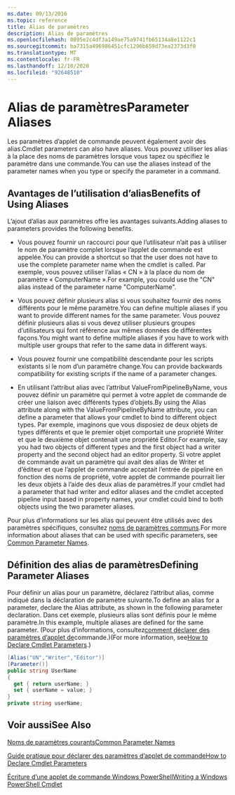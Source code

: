 ```yaml
---
ms.date: 09/13/2016
ms.topic: reference
title: Alias de paramètres
description: Alias de paramètres
ms.openlocfilehash: 0895e2c4df3a149ae75a9741fb65134a8e1122c1
ms.sourcegitcommit: ba7315a496986451cfc1296b659d73ea2373d3f0
ms.translationtype: MT
ms.contentlocale: fr-FR
ms.lasthandoff: 12/10/2020
ms.locfileid: "92648510"
---
```

# <a name="parameter-aliases"></a><span data-ttu-id="63951-103">Alias de paramètres</span><span class="sxs-lookup"><span data-stu-id="63951-103">Parameter Aliases</span></span>

<span data-ttu-id="63951-104">Les paramètres d’applet de commande peuvent également avoir des alias.</span><span class="sxs-lookup"><span data-stu-id="63951-104">Cmdlet parameters can also have aliases.</span></span> <span data-ttu-id="63951-105">Vous pouvez utiliser les alias à la place des noms de paramètres lorsque vous tapez ou spécifiez le paramètre dans une commande.</span><span class="sxs-lookup"><span data-stu-id="63951-105">You can use the aliases instead of the parameter names when you type or specify the parameter in a command.</span></span>

## <a name="benefits-of-using-aliases"></a><span data-ttu-id="63951-106">Avantages de l’utilisation d’alias</span><span class="sxs-lookup"><span data-stu-id="63951-106">Benefits of Using Aliases</span></span>

<span data-ttu-id="63951-107">L’ajout d’alias aux paramètres offre les avantages suivants.</span><span class="sxs-lookup"><span data-stu-id="63951-107">Adding aliases to parameters provides the following benefits.</span></span>

- <span data-ttu-id="63951-108">Vous pouvez fournir un raccourci pour que l’utilisateur n’ait pas à utiliser le nom de paramètre complet lorsque l’applet de commande est appelée.</span><span class="sxs-lookup"><span data-stu-id="63951-108">You can provide a shortcut so that the user does not have to use the complete parameter name when the cmdlet is called.</span></span> <span data-ttu-id="63951-109">Par exemple, vous pouvez utiliser l’alias « CN » à la place du nom de paramètre « ComputerName ».</span><span class="sxs-lookup"><span data-stu-id="63951-109">For example, you could use the "CN" alias instead of the parameter name "ComputerName".</span></span>

- <span data-ttu-id="63951-110">Vous pouvez définir plusieurs alias si vous souhaitez fournir des noms différents pour le même paramètre.</span><span class="sxs-lookup"><span data-stu-id="63951-110">You can define multiple aliases if you want to provide different names for the same parameter.</span></span> <span data-ttu-id="63951-111">Vous pouvez définir plusieurs alias si vous devez utiliser plusieurs groupes d’utilisateurs qui font référence aux mêmes données de différentes façons.</span><span class="sxs-lookup"><span data-stu-id="63951-111">You might want to define multiple aliases if you have to work with multiple user groups that refer to the same data in different ways.</span></span>

- <span data-ttu-id="63951-112">Vous pouvez fournir une compatibilité descendante pour les scripts existants si le nom d’un paramètre change.</span><span class="sxs-lookup"><span data-stu-id="63951-112">You can provide backwards compatibility for existing scripts if the name of a parameter changes.</span></span>

- <span data-ttu-id="63951-113">En utilisant l’attribut alias avec l’attribut ValueFromPipelineByName, vous pouvez définir un paramètre qui permet à votre applet de commande de créer une liaison avec différents types d’objets.</span><span class="sxs-lookup"><span data-stu-id="63951-113">By using the Alias attribute along with the ValueFromPipelineByName attribute, you can define a parameter that allows your cmdlet to bind to different object types.</span></span> <span data-ttu-id="63951-114">Par exemple, imaginons que vous disposiez de deux objets de types différents et que le premier objet comportait une propriété Writer et que le deuxième objet contenait une propriété Editor.</span><span class="sxs-lookup"><span data-stu-id="63951-114">For example, say you had two objects of different types and the first object had a writer property and the second object had an editor property.</span></span> <span data-ttu-id="63951-115">Si votre applet de commande avait un paramètre qui avait des alias de Writer et d’éditeur et que l’applet de commande acceptait l’entrée de pipeline en fonction des noms de propriété, votre applet de commande pourrait lier les deux objets à l’aide des deux alias de paramètres.</span><span class="sxs-lookup"><span data-stu-id="63951-115">If your cmdlet had a parameter that had writer and editor aliases and the cmdlet accepted pipeline input based in property names, your cmdlet could bind to both objects using the two parameter aliases.</span></span>

<span data-ttu-id="63951-116">Pour plus d’informations sur les alias qui peuvent être utilisés avec des paramètres spécifiques, consultez [noms de paramètres communs](./common-parameter-names.md).</span><span class="sxs-lookup"><span data-stu-id="63951-116">For more information about aliases that can be used with specific parameters, see [Common Parameter Names](./common-parameter-names.md).</span></span>

## <a name="defining-parameter-aliases"></a><span data-ttu-id="63951-117">Définition des alias de paramètres</span><span class="sxs-lookup"><span data-stu-id="63951-117">Defining Parameter Aliases</span></span>

<span data-ttu-id="63951-118">Pour définir un alias pour un paramètre, déclarez l’attribut alias, comme indiqué dans la déclaration de paramètre suivante.</span><span class="sxs-lookup"><span data-stu-id="63951-118">To define an alias for a parameter, declare the Alias attribute, as shown in the following parameter declaration.</span></span> <span data-ttu-id="63951-119">Dans cet exemple, plusieurs alias sont définis pour le même paramètre.</span><span class="sxs-lookup"><span data-stu-id="63951-119">In this example, multiple aliases are defined for the same parameter.</span></span> <span data-ttu-id="63951-120">(Pour plus d’informations, consultez[comment déclarer des paramètres d’applet de](./how-to-declare-cmdlet-parameters.md)commande.)</span><span class="sxs-lookup"><span data-stu-id="63951-120">(For more information, see[How to Declare Cmdlet Parameters](./how-to-declare-cmdlet-parameters.md).)</span></span>

```csharp
[Alias("UN","Writer","Editor")]
[Parameter()]
public string UserName
{
  get { return userName; }
  set { userName = value; }
}
private string userName;
```

## <a name="see-also"></a><span data-ttu-id="63951-121">Voir aussi</span><span class="sxs-lookup"><span data-stu-id="63951-121">See Also</span></span>

[<span data-ttu-id="63951-122">Noms de paramètres courants</span><span class="sxs-lookup"><span data-stu-id="63951-122">Common Parameter Names</span></span>](./common-parameter-names.md)

[<span data-ttu-id="63951-123">Guide pratique pour déclarer des paramètres d’applet de commande</span><span class="sxs-lookup"><span data-stu-id="63951-123">How to Declare Cmdlet Parameters</span></span>](./how-to-declare-cmdlet-parameters.md)

[<span data-ttu-id="63951-124">Écriture d’une applet de commande Windows PowerShell</span><span class="sxs-lookup"><span data-stu-id="63951-124">Writing a Windows PowerShell Cmdlet</span></span>](./writing-a-windows-powershell-cmdlet.md)
